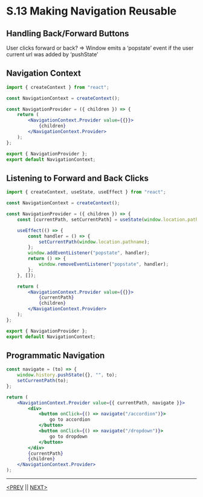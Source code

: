 # S.13 Making Navigation Reusable

## Handling Back/Forward Buttons

User clicks forward or back? ⇒ Window emits a ‘popstate’ event if the user current url was added by ‘pushState’

## Navigation Context

```jsx
import { createContext } from "react";

const NavigationContext = createContext();

const NavigationProvider = ({ children }) => {
	return (
		<NavigationContext.Provider value={{}}>
			{children}
		</NavigationContext.Provider>
	);
};

export { NavigationProvider };
export default NavigationContext;
```

## Listening to Forward and Back Clicks

```jsx
import { createContext, useState, useEffect } from "react";

const NavigationContext = createContext();

const NavigationProvider = ({ children }) => {
	const [currentPath, setCurrentPath] = useState(window.location.pathname);

	useEffect(() => {
		const handler = () => {
			setCurrentPath(window.location.pathname);
		};
		window.addEventListener("popstate", handler);
		return () => {
			window.removeEventListener("popstate", handler);
		};
	}, []);

	return (
		<NavigationContext.Provider value={{}}>
			{currentPath}
			{children}
		</NavigationContext.Provider>
	);
};

export { NavigationProvider };
export default NavigationContext;
```

## Programmatic Navigation

```jsx
const navigate = (to) => {
	window.history.pushState({}, "", to);
	setCurrentPath(to);
};

return (
	<NavigationContext.Provider value={{ currentPath, navigate }}>
		<div>
			<button onClick={() => navigate("/accordion")}>
				go to accordion
			</button>
			<button onClick={() => navigate("/dropdown")}>
				go to dropdown
			</button>
		</div>
		{currentPath}
		{children}
	</NavigationContext.Provider>
);
```

---

[<PREV](./230218.md) || [NEXT>](./230220.md)
